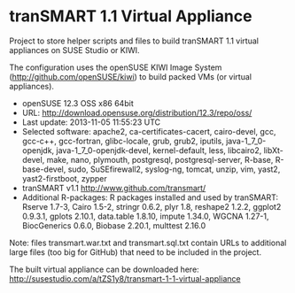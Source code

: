 tranSMART 1.1 Virtual Appliance
===============================
Project to store helper scripts and files to build tranSMART 1.1 virtual appliances on SUSE Studio or KIWI.

The configuration uses the openSUSE KIWI Image System (http://github.com/openSUSE/kiwi) to build packed VMs (or virtual appliances).

* openSUSE 12.3 OSS x86 64bit
* URL: http://download.opensuse.org/distribution/12.3/repo/oss/
* Last update: 2013-11-05 11:55:23 UTC
* Selected software: apache2, ca-certificates-cacert, cairo-devel, gcc, gcc-c++, gcc-fortran, glibc-locale, grub, grub2, iputils, java-1_7_0-openjdk, java-1_7_0-openjdk-devel, kernel-default, less, libcairo2, libXt-devel, make, nano, plymouth, postgresql, postgresql-server, R-base, R-base-devel, sudo, SuSEfirewall2, syslog-ng, tomcat, unzip, vim, yast2, yast2-firstboot, zypper 
* tranSMART v1.1 http://www.github.com/transmart/
* Additional R-packages: R packages installed and used by tranSMART: Rserve 1.7-3, Cairo 1.5-2, stringr 0.6.2, plyr 1.8, reshape2 1.2.2, ggplot2 0.9.3.1, gplots 2.10.1, data.table 1.8.10, impute 1.34.0, WGCNA 1.27-1, BiocGenerics 0.6.0, Biobase 2.20.1, multtest 2.16.0

Note: files transmart.war.txt and transmart.sql.txt contain URLs to additional large files (too big for GitHub) that need to be included in the project.

The built virtual appliance can be downloaded here: http://susestudio.com/a/tZS1y8/transmart-1-1-virtual-appliance
